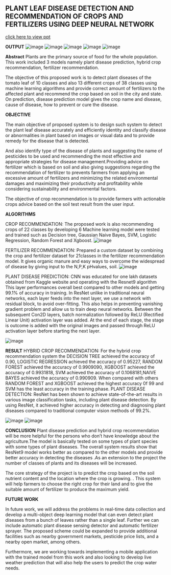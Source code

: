 ## PLANT LEAF DISEASE DETECTION AND RECOMMENDATION OF CROPS AND FERTILIZERS USING DEEP NEURAL NETWORK 
[click here to view ppt](https://docs.google.com/presentation/d/1hyhX96FMG9jVcbzHTkac3pvSfe--ksTA/edit?usp=sharing&ouid=109400921624374952423&rtpof=true&sd=true)


**OUTPUT**
![image](https://github.com/user-attachments/assets/3fa12489-6508-4bc3-9917-1a26a2bd4aed)
![image](https://github.com/user-attachments/assets/ab79e535-ab20-40e8-a75a-c29c41f40321)
![image](https://github.com/user-attachments/assets/f5e2ecd3-9ed0-4709-805e-f0c2eb1c536b)
![image](https://github.com/user-attachments/assets/90156425-5c80-4a60-a9ed-67ade34a3384)
![image](https://github.com/user-attachments/assets/39512a58-57bc-47e1-b582-71637fa56cf5)


**Abstract**
Plants are the primary source of food for the whole population. This work included 3 models namely plant disease prediction, hybrid crop recommendation, fertilizer recommendation. 

The  objective of this proposed work is to detect plant diseases of the tomato leaf of 10 classes and also 13 different crops of 38 classes using machine learning algorithms and provide correct amount of fertilizers to the affected plant and recommend the crop based on soil in the city and state.
On prediction, disease prediction model gives the crop name and disease, cause of disease, how to prevent or cure the disease. 
  
**OBJECTIVE** 

The main objective of proposed system is to design such system to detect the plant leaf disease accurately and efficiently identity and classify disease or abnormalities in plant based on images or visual data and to provide remedy for the disease that is detected.

And also identify type of  the disease of  plants and suggesting the name of pesticides to be used and recommending the most effective and appropriate strategies for disease management.Providing advice on fertilizer which is based on soil and also giving suggestions regarding the recommendation of fertilizer to prevents farmers from applying an excessive amount of fertilizers and minimizing the related environmental damages and maximizing their productivity and profitability while considering sustainability and environmental factors.

The objective of crop recommendation is to provide farmers with actionable crops advice based on the soil test result from the user input.

**ALGORITHMS**

CROP RECOMMENDATION:
The proposed work is also  recommending crops of 22 classes by developing 6 Machine learning  model were tested and trained such as Decision tree, Gaussian Naive Bayes, SVM, Logistic Regression, Random Forest and Xgboost.
![image](https://github.com/user-attachments/assets/cfcc034b-0a4d-4e70-b151-7e7d954b2c5c)

FERTILIZER RECOMMENDATION:
Prepared a custom dataset by combining the crop and fertilizer dataset for 21classes in the fertilizer recommendation model.
It gives organic manure and easy ways to overcome the widespread of disease by giving input to the  N,P,K pHvalues, soil.
![image](https://github.com/user-attachments/assets/3985977c-118a-45a2-98a1-c6e8461c4d40)

PLANT DISEASE PREDICTION:
CNN was educated for one lakh datasets obtained from Kaggle website and operating with the Resnet9 algorithm This layer performances overall best compared to other models  and getting 99.1% of accuracy in training. 
In ResNet unlike in traditional neural networks, each layer feeds into the next layer, we use a network with residual block, to avoid over-fitting. This also helps in preventing vanishing gradient problem and allow us to train deep neural networks.
Between the subsequent Con2D layers, batch normalization followed by ReLU (Rectified Linear Unit) activation layer was added. At the end of each stage, the stage is outcome is added with the original images and passed through  ReLU activation layer before starting the next layer.

![image](https://github.com/user-attachments/assets/1cc62814-6bd3-4685-8503-6dcbff9611cd)


**RESULT**
HYBRID  CROP  RECOMMENDATION:
For the hybrid crop recommendation system the DECISION TREE achieved the accuracy of 0.90, LOGISTIC REGRESSION achieved the accuracy of 0.95227, RANDOM FOREST achieved the accuracy of 0.9909090, XGBOOST achieved the accuracy of 0.9931818, SVM achieved the accuracy of 0.1068181,NAIVE BAYES achieved the accuracy of 0.990909.
When compared with others RANDOM FOREST and XGBOOST achieved the highest accuracy 0f 99 and SVM has the least accuracy in the training phase.
PLANT DISEASE DETECTION:
ResNet has been shown to achieve state-of-the-art results in various image classification tasks, including plant disease detection. By using ResNet, it achieved higher accuracy in detecting and diagnosing plant diseases compared to traditional computer vision methods of 99.2%.

![image](https://github.com/user-attachments/assets/2c23e08d-7c73-40b6-a49c-b198bfe4a596)
![image](https://github.com/user-attachments/assets/4fabfa91-70a4-4273-9fe2-c193da7446e3)








**CONCLUSION**
Plant disease prediction and hybrid crop recommendation will be more helpful for the persons who don’t have knowledge about the agriculture.The model is basically tested on some types of plant species with some types of plant diseases. The overall system results show that ResNet9 model works better as compared to the other models and provide better accuracy in detecting the diseases .As an extension to the project the number of classes of plants and its diseases will be increased.

The core strategy of the project is to predict the crop based on the soil nutrient content and the location where the crop is growing. . This system will help farmers to choose the right crop for their land and to give the suitable amount of fertilizer to produce the maximum yield.

**FUTURE WORK**

In future work, we will address the problems in real-time data collection and develop a multi-object deep learning model that can even detect plant diseases from a bunch of leaves rather than a single leaf. Further  we can include automatic plant disease sensing detector and automatic fertilizer sprayer. The proposed scheme could be expanded to provide additional facilities such as nearby government markets, pesticide price lists, and a nearby open market, among others.

Furthermore, we are working towards implementing a mobile application with the trained model from this work and also looking to develop live weather prediction that will also help the users to predict the crop water needs.
